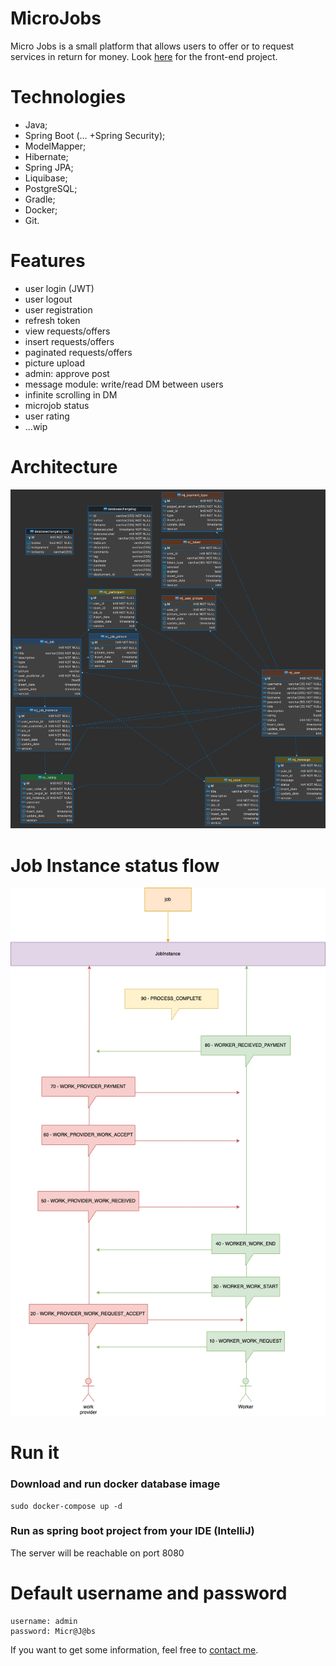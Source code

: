 # MicroJobs

Micro Jobs is a small platform that allows users to offer or to request services in return for money. Look [here](https://github.com/goto-eof/micro-jobs-client) for the front-end project.

# Technologies
- Java;
- Spring Boot (... +Spring Security);
- ModelMapper;
- Hibernate;
- Spring JPA;
- Liquibase;
- PostgreSQL;
- Gradle;
- Docker;
- Git.

# Features
- user login (JWT)
- user logout
- user registration
- refresh token
- view requests/offers
- insert requests/offers
- paginated requests/offers
- picture upload
- admin: approve post
- message module: write/read DM between users
- infinite scrolling in DM
- microjob status
- user rating
- ...wip

# Architecture
![Database](micro-jobs.png)

# Job Instance status flow
![Database](JobStatusFlow.png)

# Run it
### Download and run docker database image
```
sudo docker-compose up -d
```
### Run as spring boot project from your IDE (IntelliJ)
The server will be reachable on port 8080

# Default username and password
```
username: admin
password: Micr@J@bs
```

If you want to get some information, feel free to [contact me](http://andre-i.eu/#contactme).
